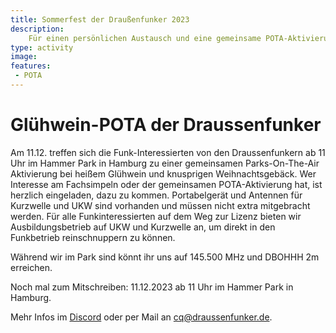```yaml
---
title: Sommerfest der Draußenfunker 2023
description:
    Für einen persönlichen Austausch und eine gemeinsame POTA-Aktivierung haben sich die Draussenfunker in Hamburg zum Sommerfest getroffen.
type: activity
image:
features:
 - POTA
---
```

# Glühwein-POTA der Draussenfunker

Am 11.12. treffen sich die Funk-Interessierten von den Draussenfunkern ab 11 Uhr im Hammer Park in Hamburg zu einer gemeinsamen Parks-On-The-Air Aktivierung bei heißem Glühwein und knusprigen Weihnachtsgebäck.
Wer Interesse am Fachsimpeln oder der gemeinsamen POTA-Aktivierung hat, ist herzlich eingeladen, dazu zu kommen. Portabelgerät und Antennen für Kurzwelle und UKW sind vorhanden und müssen nicht extra mitgebracht werden.
Für alle Funkinteressierten auf dem Weg zur Lizenz bieten wir Ausbildungsbetrieb auf UKW und Kurzwelle an, um direkt in den Funkbetrieb reinschnuppern zu können.

Während wir im Park sind könnt ihr uns auf 145.500 MHz und DBOHHH 2m erreichen.

Noch mal zum Mitschreiben: 11.12.2023 ab 11 Uhr im Hammer Park in Hamburg.

Mehr Infos im [Discord](https://discord.gg/fMsMjZnjxc) oder per Mail an cq@draussenfunker.de.
